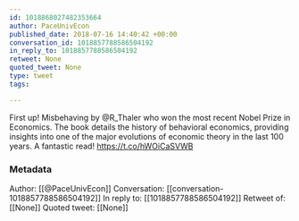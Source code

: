 ```yaml
---
id: 1018868027482353664
author: PaceUnivEcon
published_date: 2018-07-16 14:40:42 +00:00
conversation_id: 1018857788586504192
in_reply_to: 1018857788586504192
retweet: None
quoted_tweet: None
type: tweet
tags:

---
```


First up! Misbehaving by @R_Thaler who won the most recent Nobel Prize in Economics. The book details the history of behavioral economics, providing insights into one of the major evolutions of economic theory in the last 100 years. A fantastic read! https://t.co/hWOiCaSVWB

### Metadata

Author: [[@PaceUnivEcon]]
Conversation: [[conversation-1018857788586504192]]
In reply to: [[1018857788586504192]]
Retweet of: [[None]]
Quoted tweet: [[None]]
